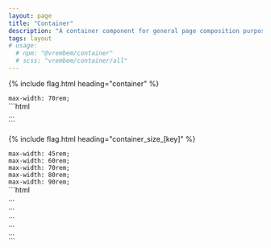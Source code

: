 ```yaml
---
layout: page
title: "Container"
description: "A container component for general page composition purposes."
tags: layout
# usage:
  # npm: "@vrembem/container"
  # scss: "vrembem/container/all"
---
```


{% include flag.html heading="container" %}

<div class="demo spacing">
  <div class="demo__render">
    <div class="container">
      <div class="box"><code>max-width: 70rem;</code></div>
    </div>
  </div>
  <div class="demo__code" markdown="1">
```html
<div class="container">...</div>
```
  </div>
</div>

{% include flag.html heading="container_size_[key]" %}

<div class="demo spacing">
  <div class="demo__render spacing">
    <div class="container container_size_xs">
      <div class="box"><code>max-width: 45rem;</code></div>
    </div>
    <div class="container container_size_sm">
      <div class="box"><code>max-width: 60rem;</code></div>
    </div>
    <div class="container container_size_md">
      <div class="box"><code>max-width: 70rem;</code></div>
    </div>
    <div class="container container_size_lg">
      <div class="box"><code>max-width: 80rem;</code></div>
    </div>
    <div class="container container_size_xl">
      <div class="box"><code>max-width: 90rem;</code></div>
    </div>
  </div>
  <div class="demo__code" markdown="1">
```html
<div class="container container_size_xs">...</div>
<div class="container container_size_sm">...</div>
<div class="container container_size_md">...</div>
<div class="container container_size_lg">...</div>
<div class="container container_size_xl">...</div>
```
  </div>
</div>

